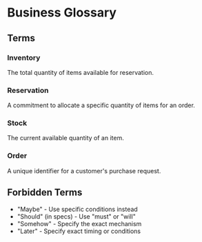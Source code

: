 # Business Glossary

## Terms

### Inventory
The total quantity of items available for reservation.

### Reservation
A commitment to allocate a specific quantity of items for an order.

### Stock
The current available quantity of an item.

### Order
A unique identifier for a customer's purchase request.

## Forbidden Terms
- "Maybe" - Use specific conditions instead
- "Should" (in specs) - Use "must" or "will"
- "Somehow" - Specify the exact mechanism
- "Later" - Specify exact timing or conditions